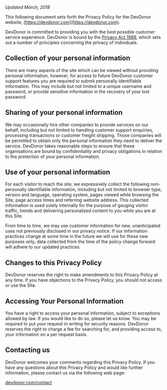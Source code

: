 _Updated March, 2018_

This following document sets forth the Privacy Policy for the DevDonor website, [https://devdonor.com](https://devdonor.com).

DevDonor is committed to providing you with the best possible customer service experience. DevDonor is bound by the [Privacy Act 1988](https://www.oaic.gov.au/privacy-law/privacy-act/), which sets out a number of principles concerning the privacy of individuals.

## Collection of your personal information

There are many aspects of the site which can be viewed without providing personal information, however, for access to future DevDonor customer support features you are required to submit personally identifiable information. This may include but not limited to a unique username and password, or provide sensitive information in the recovery of your lost password.

## Sharing of your personal information

We may occasionally hire other companies to provide services on our behalf, including but not limited to handling customer support enquiries, processing transactions or customer freight shipping. Those companies will be permitted to obtain only the personal information they need to deliver the service. DevDonor takes reasonable steps to ensure that these organisations are bound by confidentiality and privacy obligations in relation to the protection of your personal information.

## Use of your personal information

For each visitor to reach the site, we expressively collect the following non-personally identifiable information, including but not limited to browser type, version and language, operating system, pages viewed while browsing the Site, page access times and referring website address. This collected information is used solely internally for the purpose of gauging visitor traffic, trends and delivering personalized content to you while you are at this Site.

From time to time, we may use customer information for new, unanticipated uses not previously disclosed in our privacy notice. If our information practices change at some time in the future we will use for these new purposes only, data collected from the time of the policy change forward will adhere to our updated practices.

## Changes to this Privacy Policy

DevDonor reserves the right to make amendments to this Privacy Policy at any time. If you have objections to the Privacy Policy, you should not access or use the Site.

## Accessing Your Personal Information

You have a right to access your personal information, subject to exceptions allowed by law. If you would like to do so, please let us know. You may be required to put your request in writing for security reasons. DevDonor reserves the right to charge a fee for searching for, and providing access to, your information on a per request basis.

## Contacting us

DevDonor welcomes your comments regarding this Privacy Policy. If you have any questions about this Privacy Policy and would like further information, please contact us via the following web page:

[devdonor.com/contact](devdonor.com/contact)
